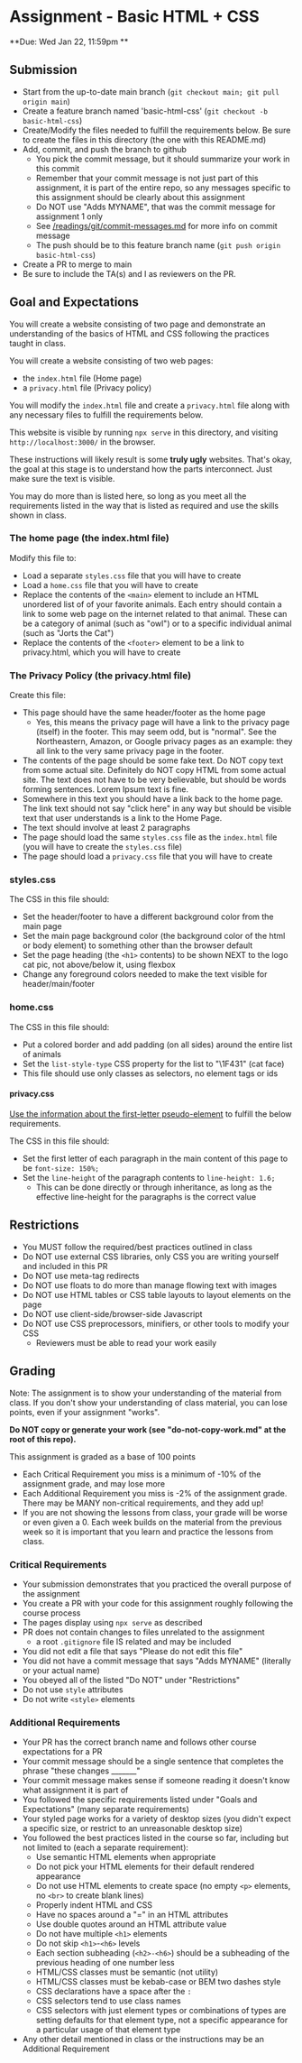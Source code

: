 # Assignment - Basic HTML + CSS

**Due: Wed Jan 22, 11:59pm **

## Submission

* Start from the up-to-date main branch (`git checkout main; git pull origin main`)
* Create a feature branch named 'basic-html-css' (`git checkout -b basic-html-css`)
* Create/Modify the files needed to fulfill the requirements below.  Be sure to create the files in this directory (the one with this README.md)
* Add, commit, and push the branch to github
    - You pick the commit message, but it should summarize your work in this commit
    - Remember that your commit message is not just part of this assignment, it is part of the entire repo, so any messages specific to this assignment should be clearly about this assignment
    - Do NOT use "Adds MYNAME", that was the commit message for assignment 1 only
    - See [/readings/git/commit-messages.md](/readings/git/commit-messages.md) for more info on commit message
    - The push should be to this feature branch name (`git push origin basic-html-css`) 
* Create a PR to merge to main
* Be sure to include the TA(s) and I as reviewers on the PR.  

## Goal and Expectations

You will create a website consisting of two page and demonstrate an understanding of the basics of HTML and CSS following the practices taught in class.

You will create a website consisting of two web pages:
- the `index.html` file (Home page)
- a `privacy.html` file (Privacy policy)

You will modify the `index.html` file and create a `privacy.html` file along with any necessary files to fulfill the requirements below.

This website is visible by running `npx serve` in this directory, and visiting `http://localhost:3000/` in the browser.

These instructions will likely result is some **truly ugly** websites. That's okay, the goal at this stage is to understand how the parts interconnect. Just make sure the text is visible.

You may do more than is listed here, so long as you meet all the requirements listed in the way that is listed as required and use the skills shown in class.

### The home page (the index.html file)

Modify this file to:
- Load a separate `styles.css` file that you will have to create
- Load a `home.css` file that you will have to create
- Replace the contents of the `<main>` element to include an HTML unordered list of of your favorite animals. Each entry should contain a link to some web page on the internet related to that animal. These can be a category of animal (such as "owl") or to a specific individual animal (such as "Jorts the Cat")
- Replace the contents of the `<footer>` element to be a link to privacy.html, which you will have to create

### The Privacy Policy (the privacy.html file)

Create this file:
- This page should have the same header/footer as the home page
  - Yes, this means the privacy page will have a link to the privacy page (itself) in the footer.  This may seem odd, but is "normal".  See the Northeastern, Amazon, or Google privacy pages as an example: they all link to the very same privacy page in the footer.
- The contents of the page should be some fake text.  Do NOT copy text from some actual site.  Definitely do NOT copy HTML from some actual site.  The text does not have to be very believable, but should be words forming sentences.  Lorem Ipsum text is fine. 
- Somewhere in this text you should have a link back to the home page.  The link text should not say "click here" in any way but should be visible text that user understands is a link to the Home Page.
- The text should involve at least 2 paragraphs
- The page should load the same `styles.css` file as the `index.html` file (you will have to create the `styles.css` file)
- The page should load a `privacy.css` file that you will have to create

### styles.css

The CSS in this file should:
- Set the header/footer to have a different background color from the main page
- Set the main page background color (the background color of the html or body element) to something other than the browser default
- Set the page heading (the `<h1>` contents) to be shown NEXT to the logo cat pic, not above/below it, using flexbox
- Change any foreground colors needed to make the text visible for header/main/footer

### home.css

The CSS in this file should:
- Put a colored border and add padding (on all sides) around the entire list of animals
- Set the `list-style-type` CSS property for the list to "\1F431" (cat face)
- This file should use only classes as selectors, no element tags or ids

#### privacy.css

[Use the information about the first-letter pseudo-element](https://developer.mozilla.org/en-US/docs/Web/CSS/::first-letter) to fulfill the below requirements.

The CSS in this file should:
- Set the first letter of each paragraph in the main content of this page to be `font-size: 150%;` 
- Set the `line-height` of the paragraph contents to `line-height: 1.6;`
    - This can be done directly or through inheritance, as long as the effective line-height for the paragraphs is the correct value

## Restrictions
* You MUST follow the required/best practices outlined in class
* Do NOT use external CSS libraries, only CSS you are writing yourself and included in this PR
* Do NOT use meta-tag redirects
* Do NOT use floats to do more than manage flowing text with images
* Do NOT use HTML tables or CSS table layouts to layout elements on the page
* Do NOT use client-side/browser-side Javascript
* Do NOT use CSS preprocessors, minifiers, or other tools to modify your CSS
  * Reviewers must be able to read your work easily

## Grading

Note: The assignment is to show your understanding of the material from class.  If you don't show your understanding of class material, you can lose points, even if your assignment "works".  

**Do NOT copy or generate your work (see "do-not-copy-work.md" at the root of this repo).**

This assignment is graded as a base of 100 points
- Each Critical Requirement you miss is a minimum of -10% of the assignment grade, and may lose more
- Each Additional Requirement you miss is -2% of the assignment grade.  There may be MANY non-critical requirements, and they add up!
- If you are not showing the lessons from class, your grade will be worse or even given a 0. Each week builds on the material from the previous week so it is important that you learn and practice the lessons from class.

### Critical Requirements
- Your submission demonstrates that you practiced the overall purpose of the assignment
- You create a PR with your code for this assignment roughly following the course process
- The pages display using `npx serve` as described
- PR does not contain changes to files unrelated to the assignment
  - a root `.gitignore` file IS related and may be included
- You did not edit a file that says "Please do not edit this file"
- You did not have a commit message that says "Adds MYNAME" (literally or your actual name)
- You obeyed all of the listed "Do NOT" under "Restrictions"
- Do not use `style` attributes
- Do not write `<style>` elements

### Additional Requirements
- Your PR has the correct branch name and follows other course expectations for a PR
- Your commit message should be a single sentence that completes the phrase "these changes _______"
- Your commit message makes sense if someone reading it doesn't know what assignment it is part of
- You followed the specific requirements listed under "Goals and Expectations" (many separate requirements)
- Your styled page works for a variety of desktop sizes (you didn't expect a specific size, or restrict to an unreasonable desktop size)
- You followed the best practices listed in the course so far, including but not limited to (each a separate requirement):
  - Use semantic HTML elements when appropriate
  - Do not pick your HTML elements for their default rendered appearance
  - Do not use HTML elements to create space (no empty `<p>` elements, no `<br>` to create blank lines)
  - Properly indent HTML and CSS
  - Have no spaces around a "=" in an HTML attributes
  - Use double quotes around an HTML attribute value
  - Do not have multiple `<h1>` elements
  - Do not skip `<h1>`-`<h6>` levels
  - Each section subheading (`<h2>-<h6>`) should be a subheading of the previous heading of one number less
  - HTML/CSS classes must be semantic (not utility)
  - HTML/CSS classes must be kebab-case or BEM two dashes style
  - CSS declarations have a space after the `:`
  - CSS selectors tend to use class names 
  - CSS selectors with just element types or combinations of types are setting defaults for that element type, not a specific appearance for a particular usage of that element type
- Any other detail mentioned in class or the instructions may be an Additional Requirement


